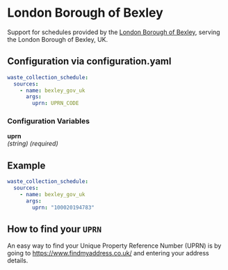 # London Borough of Bexley

Support for schedules provided by the [London Borough of Bexley](https://mybexley.bexley.gov.uk/service/When_is_my_collection_day), serving the London Borough of Bexley, UK.

## Configuration via configuration.yaml

```yaml
waste_collection_schedule:
  sources:
    - name: bexley_gov_uk
      args:
        uprn: UPRN_CODE
```

### Configuration Variables

**uprn**  
*(string) (required)*

## Example

```yaml
waste_collection_schedule:
  sources:
    - name: bexley_gov_uk
      args:
        uprn: "100020194783"
```

## How to find your `UPRN`

An easy way to find your Unique Property Reference Number (UPRN) is by going to <https://www.findmyaddress.co.uk/> and entering your address details.

